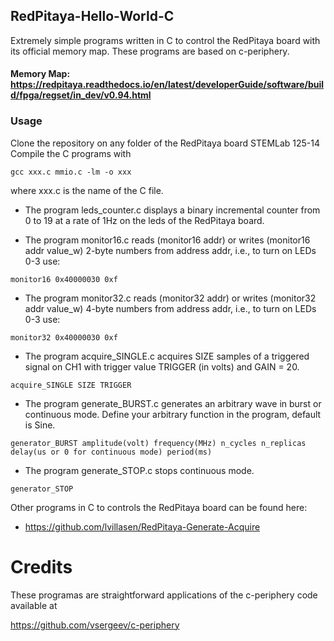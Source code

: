## RedPitaya-Hello-World-C                                                                                
Extremely simple programs written in C to control the RedPitaya board with its official memory map. These programs are based on c-periphery.      
#### Memory Map: https://redpitaya.readthedocs.io/en/latest/developerGuide/software/build/fpga/regset/in_dev/v0.94.html

### Usage                                                                                                
                                                                                                       
Clone the repository on any folder of the RedPitaya board STEMLab 125-14                                                                                                                                                                                                                        
Compile the C programs with                                                                            
                                                                                                       
```                                                                                                    
gcc xxx.c mmio.c -lm -o xxx               
```                                                                                                    
where xxx.c is the name of the C file.                                                                 
                                                                                                       
- The program leds_counter.c displays a binary incremental counter from 0 to 19 at a rate of 1Hz on the leds of the RedPitaya board.

- The program monitor16.c reads (monitor16 addr) or writes (monitor16 addr value_w) 2-byte numbers from address addr, i.e., to turn on LEDs 0-3 use:
```                                                                                                    
monitor16 0x40000030 0xf            
```

- The program monitor32.c reads (monitor32 addr) or writes (monitor32 addr value_w) 4-byte numbers from address addr, i.e., to turn on LEDs 0-3 use:
```                                                                                                    
monitor32 0x40000030 0xf            
```

- The program acquire_SINGLE.c acquires SIZE samples of a triggered signal on CH1 with trigger value TRIGGER (in volts) and GAIN = 20. 
```                                                                                                    
acquire_SINGLE SIZE TRIGGER           
```

- The program generate_BURST.c generates an arbitrary wave in burst or continuous mode. Define your arbitrary function in the program, default is Sine.
```                                                                                                    
generator_BURST amplitude(volt) frequency(MHz) n_cycles n_replicas delay(us or 0 for continuous mode) period(ms)  
```

- The program generate_STOP.c stops continuous mode.
```                                                                                                    
generator_STOP  
```

Other programs in C to controls the RedPitaya board can be found here:

- https://github.com/lvillasen/RedPitaya-Generate-Acquire

                                                                                                       
# Credits                                                                                              
                                                                                                       
These programas are straightforward applications of the c-periphery code available at                  
                                                                                                       
https://github.com/vsergeev/c-periphery                                                                
                                                                                                                                                
